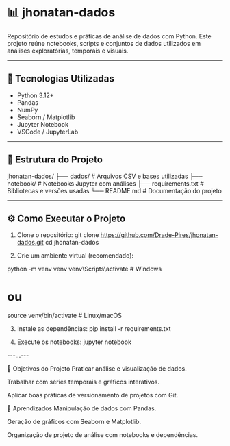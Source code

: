 # 📊 jhonatan-dados

Repositório de estudos e práticas de análise de dados com Python. Este projeto reúne notebooks, scripts e conjuntos de dados utilizados em análises exploratórias, temporais e visuais.

---

## 🚀 Tecnologias Utilizadas

- Python 3.12+
- Pandas
- NumPy
- Seaborn / Matplotlib
- Jupyter Notebook
- VSCode / JupyterLab

---

## 📁 Estrutura do Projeto

jhonatan-dados/
├── dados/ # Arquivos CSV e bases utilizadas
├── notebook/ # Notebooks Jupyter com análises
├── requirements.txt # Bibliotecas e versões usadas
└── README.md # Documentação do projeto

---

## ⚙️ Como Executar o Projeto

1. Clone o repositório:
git clone https://github.com/Drade-Pires/jhonatan-dados.git
cd jhonatan-dados

2. Crie um ambiente virtual (recomendado):

python -m venv venv
venv\Scripts\activate  # Windows
# ou
source venv/bin/activate  # Linux/macOS

3. Instale as dependências:
pip install -r requirements.txt

4. Execute os notebooks:
jupyter notebook

---...---

📌 Objetivos do Projeto
Praticar análise e visualização de dados.

Trabalhar com séries temporais e gráficos interativos.

Aplicar boas práticas de versionamento de projetos com Git.

🧠 Aprendizados
Manipulação de dados com Pandas.

Geração de gráficos com Seaborn e Matplotlib.

Organização de projeto de análise com notebooks e dependências.
